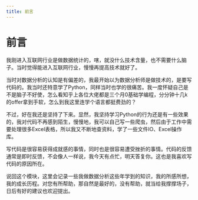 ```yaml
---
title: 前言
---
```


# 前言

我刚进入互联网行业是做数据统计的，嗐，就没什么技术含量，也不需要什么脑子。当时觉得能进入互联网行业，慢慢再提高技术就好了。

当时对数据分析的认知是有偏差的，我最开始以为数据分析师是做技术的，是要写代码的。我当时还特意学了Python，同样当时也学的很痛苦。我一度怀疑自己是不是脑子不好使，怎么看知乎上各位大佬都是三个月0基础学编程，分分钟十几k的offer拿到手软，怎么到我这里连学个语言都挺费劲的？

不过，好在我还是坚持了下来。显然，我坚持学习Python的行为还是有一些效果的，我对代码不再感到陌生，慢慢地，我可以自己写一些爬虫，然后由于工作中需要处理很多Excel表格，所以我又不断地查资料，学了一些文件IO、Excel操作库。

写代码是很容易获得成就感的事情，同时也是很容易遭受挫折的事情。代码的反馈通常是即时反馈，不会像人一样说，我今天有点忙，明天答复你。这也是我喜欢写代码的原因所在。

说回这个模块，这里会记录一些我做数据分析这些年学到的知识，我的所感所想，我的成长历程。对您有所帮助，那自然是最好的，没有帮助，就当给我撑撑场子，日后有好的建议也欢迎提出。